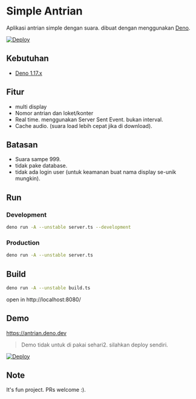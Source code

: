 # Simple Antrian
Aplikasi antrian simple dengan suara. dibuat dengan menggunakan [Deno](https://deno.land).

[![Deploy](https://deno.com/deno-deploy-button.svg)](https://dash.deno.com/new?url=https://raw.githubusercontent.com/herudi/simple-antrian/master/server.ts)


## Kebutuhan
- [Deno 1.17.x](https://deno.land/)

## Fitur

- multi display
- Nomor antrian dan loket/konter
- Real time. menggunakan Server Sent Event. bukan interval.
- Cache audio. (suara load lebih cepat jika di download).

## Batasan

- Suara sampe 999.
- tidak pake database.
- tidak ada login user (untuk keamanan buat nama display se-unik mungkin).

## Run
### Development
```bash
deno run -A --unstable server.ts --development
```
### Production
```bash
deno run -A --unstable server.ts
```
## Build

```bash
deno run -A --unstable build.ts
```

open in http://localhost:8080/

## Demo

https://antrian.deno.dev

> Demo tidak untuk di pakai sehari2. silahkan deploy sendiri.

[![Deploy](https://deno.com/deno-deploy-button.svg)](https://dash.deno.com/new?url=https://raw.githubusercontent.com/herudi/simple-antrian/master/server.ts)

## Note
It's fun project. PRs welcome :).
